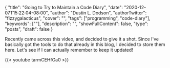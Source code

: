 {
    "title": "Going to Try to Maintain a Code Diary",
    "date": "2020-12-07T15:22:04-08:00",
    "author": "Dustin L. Dodson",
    "authorTwitter": "fizzygalacticus",
    "cover": "",
    "tags": ["programming", "code-diary"],
    "keywords": [""],
    "description": "",
    "showFullContent": false,
    "type": "posts",
    "draft": false
}

Recently came across this video, and decided to give it a shot. Since I've basically got the tools to do that already in this blog, I decided to store them here. Let's see if I can actually remember to keep it updated!

{{< youtube tarmCEHfGa0 >}}
